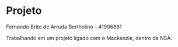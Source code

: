 # Projeto
Fernando Brito de Arruda Bertholino - 41906861


Trabalhando em um projeto ligado com o Mackenzie, dentro da NSA.

